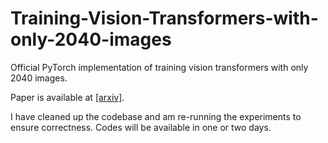 # Training-Vision-Transformers-with-only-2040-images
Official PyTorch implementation of training vision transformers with only 2040 images. 

Paper is available at [[arxiv]](https://arxiv.org/abs/2201.10728). 

I have cleaned up the codebase and am re-running the experiments to ensure correctness. Codes will be available in one or two days.
